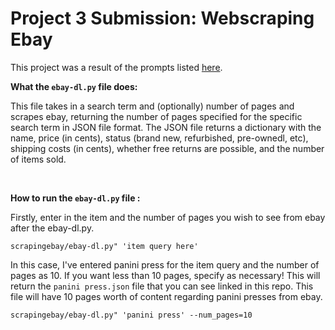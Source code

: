 # Project 3 Submission: Webscraping Ebay

This project was a result of the prompts listed [here](https://github.com/mikeizbicki/cmc-csci040/tree/2022fall/project_03).

**What the `ebay-dl.py` file does:** 

This file takes in a search term and (optionally) number of pages and scrapes ebay, returning the number of pages specified for the specific search term in JSON file format. The JSON file returns a dictionary with the name, price (in cents), status (brand new, refurbished, pre-ownedl, etc), shipping costs (in cents), whether free returns are possible, and the number of items sold. 

<br />

**How to run the `ebay-dl.py` file :** 

Firstly, enter in the item and the number of pages you wish to see from ebay after the ebay-dl.py. 


<pre><code>scrapingebay/ebay-dl.py" 'item query here'
</code></pre>



In this case, I've entered panini press for the item query and the number of pages as 10. If you want less than 10 pages, specify as necessary! This will return the `panini press.json` file that you can see linked in this repo. This file will have 10 pages worth of content regarding panini presses from ebay.


<pre><code>scrapingebay/ebay-dl.py" 'panini press' --num_pages=10
</code></pre>
